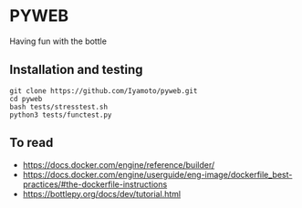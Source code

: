 # PYWEB
Having fun with the bottle

## Installation and testing

    git clone https://github.com/Iyamoto/pyweb.git
    cd pyweb
    bash tests/stresstest.sh
    python3 tests/functest.py

## To read
* https://docs.docker.com/engine/reference/builder/
* https://docs.docker.com/engine/userguide/eng-image/dockerfile_best-practices/#the-dockerfile-instructions
* https://bottlepy.org/docs/dev/tutorial.html